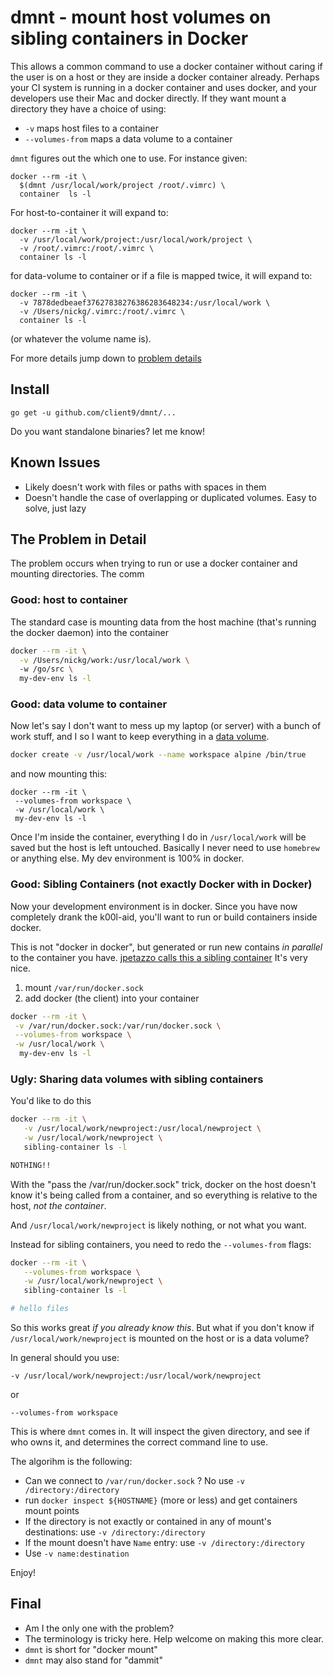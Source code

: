 # dmnt - mount host volumes on sibling containers in Docker

This allows a common command to use a docker container without caring if the
user is on a host or they are inside a docker container already.  Perhaps
your CI system is running in a docker container and uses docker, and your
developers use their Mac and docker directly.  If they want mount a directory
they have a choice of using:

* `-v` maps host files to a container
* `--volumes-from` maps a data volume to a container

`dmnt` figures out the which one to use.  For instance given:

```
docker --rm -it \
  $(dmnt /usr/local/work/project /root/.vimrc) \
  container  ls -l
```

For host-to-container it will expand to:
```
docker --rm -it \
  -v /usr/local/work/project:/usr/local/work/project \
  -v /root/.vimrc:/root/.vimrc \
  container ls -l
```

for data-volume to container or if a file is mapped twice, it will expand to:

```
docker --rm -it \
  -v 7878dedbeaef37627838276386283648234:/usr/local/work \
  -v /Users/nickg/.vimrc:/root/.vimrc \
  container ls -l
```

(or whatever the volume name is).  

For more details jump down to [problem details](#problem)

## Install

```
go get -u github.com/client9/dmnt/...
```

Do you want standalone binaries?  let me know!

## Known Issues

* Likely doesn't work with files or paths with spaces in them
* Doesn't handle the case of overlapping or duplicated volumes. Easy to solve,
  just lazy

<a name="problem"></a>
## The Problem in Detail

The problem occurs when trying to run or use a docker container and mounting
directories.  The comm


### Good: host to container

The standard case is mounting data from the host machine (that's running the docker
daemon) into the container

```bash
docker --rm -it \
  -v /Users/nickg/work:/usr/local/work \ 
  -w /go/src \
  my-dev-env ls -l
```

### Good: data volume to container

Now let's say I don't want to mess up my laptop (or server) with a bunch of
work stuff, and I so I want to keep everything in a [data
volume](https://docs.docker.com/engine/tutorials/dockervolumes/).

```bash
docker create -v /usr/local/work --name workspace alpine /bin/true
```

and now mounting this:

```
docker --rm -it \
 --volumes-from workspace \
 -w /usr/local/work \
 my-dev-env ls -l
```

Once I'm inside the container, everything I do in `/usr/local/work` will
be saved but the host is left untouched.  Basically I never need to use
`homebrew` or anything else.  My dev environment is 100% in docker.

### Good: Sibling Containers (not exactly Docker with in Docker)

Now your development environment is in docker.   Since you have now completely 
drank the k00l-aid, you'll want to run or build containers inside docker.

This is not "docker in docker", but generated or run new contains _in
parallel_ to the container you have. [jpetazzo calls this a sibling container](http://jpetazzo.github.io/2015/09/03/do-not-use-docker-in-docker-for-ci/)
It's very nice. 

1. mount `/var/run/docker.sock`
2. add docker (the client) into your container

```sh
docker --rm -it \
 -v /var/run/docker.sock:/var/run/docker.sock \
 --volumes-from workspace \
 -w /usr/local/work \
  my-dev-env ls -l
```

### Ugly: Sharing data volumes with sibling containers


You'd like to do this

```sh
docker --rm -it \
   -v /usr/local/work/newproject:/usr/local/newproject \
   -w /usr/local/work/newproject \
   sibling-container ls -l

NOTHING!!
```

With the "pass the /var/run/docker.sock" trick, docker on the host
doesn't know it's being called from a container, and so
everything is relative to the host, _not the container_.

And `/usr/local/work/newproject` is likely nothing, or not what you want.

Instead for sibling containers, you need to redo the `--volumes-from` flags:

```sh
docker --rm -it \
   --volumes-from workspace \
   -w /usr/local/work/newproject \
   sibling-container ls -l

# hello files
```

So this works great _if you already know this_.  But what if you don't know
if `/usr/local/work/newproject` is mounted on the host or is a data volume?

In general should you use:

```
-v /usr/local/work/newproject:/usr/local/work/newproject
```

or

```
--volumes-from workspace
```

This is where `dmnt` comes in.  It will inspect the given directory, and see
if who owns it, and determines the correct command line to use.

The algorihm is the following:

* Can we connect to `/var/run/docker.sock` ? No use `-v /directory:/directory`
* run `docker inspect ${HOSTNAME}` (more or less) and get containers mount
  points
* If the directory is not exactly or contained in any of mount's destinations:
  use `-v /directory:/directory`
* If the mount doesn't have `Name` entry: use `-v /directory:/directory`
* Use `-v name:destination`

Enjoy!

## Final

* Am I the only one with the problem?
* The terminology is tricky here.  Help welcome on making this more clear.
* `dmnt` is short for "docker mount"
* `dmnt` may also stand for "dammit"


